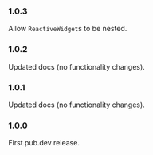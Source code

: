 ### 1.0.3

Allow `ReactiveWidget`s to be nested.

### 1.0.2

Updated docs (no functionality changes).

### 1.0.1

Updated docs (no functionality changes).

### 1.0.0

First pub.dev release.